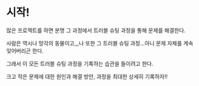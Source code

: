# 시작!

많은 프로젝트를 하면 분명 그 과정에서 트러블 슈팅 과정을 통해 문제를 해결한다.

사람은 역시나 망각의 동물이고,,,나 또한 그 트러블 슈팅 과정...아니 문제 자체를 계속 잊어버리곤 한다.

그래서 이 모든 트러블 슈팅 과정을 기록하는 습관을 들이려고 한다.



크고 작은 문제에 대한 원인과 해결 방안, 과정을 최대한 상세히 기록하자!!